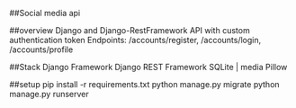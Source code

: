 ##Social media api

##overview
Django and Django-RestFramework API with custom authentication token 
Endpoints: /accounts/register, /accounts/login, /accounts/profile


##Stack
Django Framework
Django REST Framework 
SQLite | media Pillow


##setup 
pip install -r requirements.txt
python manage.py migrate 
python manage.py runserver